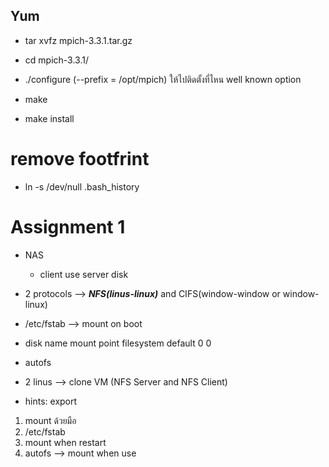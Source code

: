 ## Yum

- tar xvfz mpich-3.3.1.tar.gz

- cd mpich-3.3.1/

- ./configure (--prefix = /opt/mpich) ให้ไปติดตั้งที่ไหน well known option

- make
- make install


# remove footfrint
- ln -s /dev/null .bash_history

# Assignment 1
- NAS
  - client use server disk

- 2 protocols --> ***NFS(linus-linux)*** and CIFS(window-window or window-linux)

- /etc/fstab --> mount on boot
- disk name     mount point     filesystem  default    0    0
- autofs 

- 2 linus --> clone VM (NFS Server and NFS Client)
- hints: export
1. mount ด้วยมือ
2. /etc/fstab
3. mount when restart
4. autofs --> mount when use

